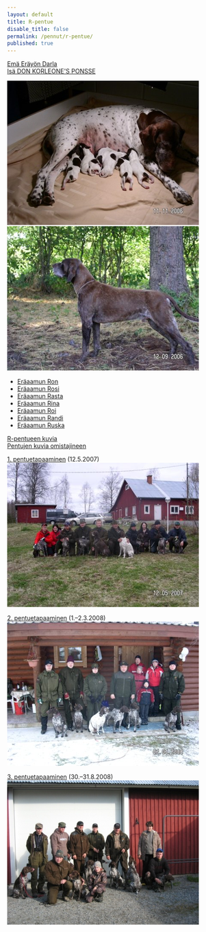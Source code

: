 ```yaml
---
layout: default
title: R-pentue
disable_title: false
permalink: /pennut/r-pentue/
published: true
---
```


[Emä Eräyön Darla](http://www.saksanseisojakerho.fi/intranet/perustiedot.php?rekisteri=FIN21974/99)  
[Isä DON KORLEONE'S PONSSE](http://www.saksanseisojakerho.fi/intranet/perustiedot.php?rekisteri=FIN37501/00)

![](/media/r-pentue/r-1.jpg)  
![](/media/r-pentue/r-2.jpg)

- [Eräaamun Ron](http://www.saksanseisojakerho.fi/intranet/perustiedot.php?rekisteri=FIN54692/06)
- [Eräaamun Rosi](http://www.saksanseisojakerho.fi/intranet/perustiedot.php?rekisteri=FIN54693/06)
- [Eräaamun Rasta](http://www.saksanseisojakerho.fi/intranet/perustiedot.php?rekisteri=FIN54694/06)
- [Eräaamun Rina](http://www.saksanseisojakerho.fi/intranet/perustiedot.php?rekisteri=FIN54695/06)
- [Eräaamun Roi](http://www.saksanseisojakerho.fi/intranet/perustiedot.php?rekisteri=FIN54696/06)
- [Eräaamun Randi](http://www.saksanseisojakerho.fi/intranet/perustiedot.php?rekisteri=FIN54697/06)
- [Eräaamun Ruska](http://www.saksanseisojakerho.fi/intranet/perustiedot.php?rekisteri=FIN54698/06)

[R-pentueen kuvia](/pennut/r-pentue/kuvia/)  
[Pentujen kuvia omistajineen](/pennut/r-pentue/kuvia-omistajineen/)

[1. pentuetapaaminen](/pennut/r-pentue/1-pentuetapaaminen/) (12.5.2007)  
![1. pentuetapaaminen](/media/r-pentue/r-pentuetapaaminen-1.jpg)

[2. pentuetapaaminen](/pennut/r-pentue/2-pentuetapaaminen/) (1.–2.3.2008)  
![2. pentuetapaaminen](/media/r-pentue/r-pentuetapaaminen-2.jpg)

[3. pentuetapaaminen](/pennut/r-pentue/3-pentuetapaaminen/) (30.–31.8.2008)  
![3. pentuetapaaminen](/media/r-pentue/r-pentuetapaaminen-3.jpg)
